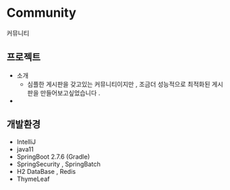 # Community 
커뮤니티 

## 프로젝트
- 소개
  * 심플한 게시판을 갖고있는 커뮤니티이지만 , 조금더 성능적으로 최적화된 게시판을 만들어보고싶었습니다 . 
- 


## 개발환경 
- IntelliJ 
- java11 
- SpringBoot 2.7.6 (Gradle)
- SpringSecurity  , SpringBatch 
- H2 DataBase , Redis
- ThymeLeaf



